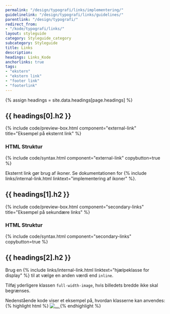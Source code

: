 ```yaml
---
permalink: "/design/typografi/links/implementering/"
guidelinelink: "/design/typografi/links/guidelines/"
parentlink: "/design/typografi/"
redirect_from:
- "/kode/typografi/links/"
layout: styleguide
category: Styleguide_category
subcategory: Styleguide
title: Links
description:
headings: Links_Kode
anchorlinks: true
tags:
- "ekstern"
- "ekstern link"
- "footer link"
- "footerlink"
---
```


{% assign headings = site.data.headings[page.headings] %}

[---- Eksternt link -------------------------------------]: # 
<h2 id="{{ headings[0].id }}">{{ headings[0].h2 }}</h2>

{% include code/preview-box.html component="external-link" title="Eksempel på eksternt link" %}

### HTML Struktur

{% include code/syntax.html component="external-link" copybutton=true %}

Eksternt link gør brug af ikoner. Se dokumentationen for {% include links/internal-link.html linktext="implementering af ikoner" %}.

[---- Sekundære links -------------------------------------]: # 
<h2 id="{{ headings[1].id }}">{{ headings[1].h2 }}</h2>

{% include code/preview-box.html component="secondary-links" title="Eksempel på sekundære links" %}

### HTML Struktur

{% include code/syntax.html component="secondary-links" copybutton=true %}

[---- Billeder som links -------------------------------------]: # 
<h2 id="{{ headings[2].id }}">{{ headings[2].h2 }}</h2>

Brug en {% include links/internal-link.html linktext="hjælpeklasse for display" %} til at vælge en anden værdi end `inline`.

Tilføj yderligere klassen `full-width-image`, hvis billedets bredde ikke skal begrænses.

Nedenstående kode viser et eksempel på, hvordan klasserne kan anvendes:
{% highlight html %}
<a href="#" class="d-block full-width-image">
  <img src="..." alt="...">
</a>
{% endhighlight %}